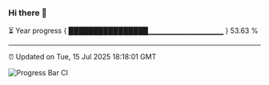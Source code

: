 ### Hi there 👋

⏳ Year progress { ████████████████▁▁▁▁▁▁▁▁▁▁▁▁▁▁ } 53.63 %

---

⏰ Updated on Tue, 15 Jul 2025 18:18:01 GMT

![Progress Bar CI](https://github.com/Shyam-Makwana/GitHub-Actions-Demo/workflows/Progress%20Bar%20CI/badge.svg)
